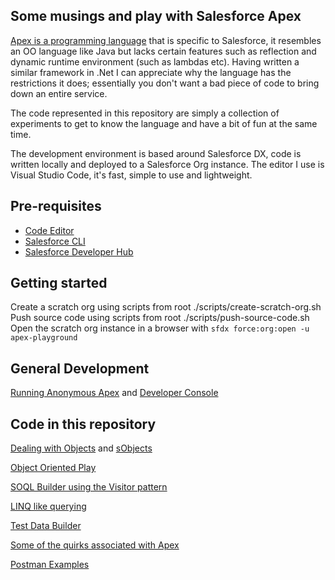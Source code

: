 Some musings and play with Salesforce Apex
-------------------------------------------

[Apex is a programming language] that is specific to Salesforce, it resembles an OO language like Java but lacks certain features such as reflection and dynamic runtime environment (such as lambdas etc). Having written a similar framework in .Net I can appreciate why the language has the restrictions it does; essentially you don't want a bad piece of code to bring down an entire service.

The code represented in this repository are simply a collection of experiments to get to know the language and have a bit of fun at the same time.

The development environment is based around Salesforce DX, code is written locally and deployed to a Salesforce Org instance. The editor I use is Visual Studio Code, it's fast, simple to use and lightweight.

## Pre-requisites
- [Code Editor](https://code.visualstudio.com/download)
- [Salesforce CLI](https://developer.salesforce.com/tools/sfdxcli)
- [Salesforce Developer Hub](https://developer.salesforce.com/promotions/orgs/dx-signup)

## Getting started
Create a scratch org using scripts from root ./scripts/create-scratch-org.sh
Push source code using scripts from root ./scripts/push-source-code.sh
Open the scratch org instance in a browser with `sfdx force:org:open -u apex-playground`

## General Development
[Running Anonymous Apex](force-app/main/default/classes/Developing/AnonymousApex.md) and [Developer Console](force-app/main/default/classes/Developing/DeveloperConsole.md)

## Code in this repository
[Dealing with Objects](force-app/main/default/classes/Objects/Readme.md) and [sObjects](force-app/main/default/classes/sObjects/Readme.md)

[Object Oriented Play](object-orientation/main/default/classes/OOP/Readme.md)

[SOQL Builder using the Visitor pattern](soql-builder/main/default/classes/YetAnotherBuilder/Readme.md)

[LINQ like querying](linq-like/main/default/classes/LocalQuery/Readme.md)

[Test Data Builder](force-app/main/default/classes/TestData/Readme.md)

[Some of the quirks associated with Apex](force-app/main/default/classes/Quirks/Readme.md)

[Postman Examples](postman/Readme.md)

[Apex is a programming language]: ApexLanguage.md
